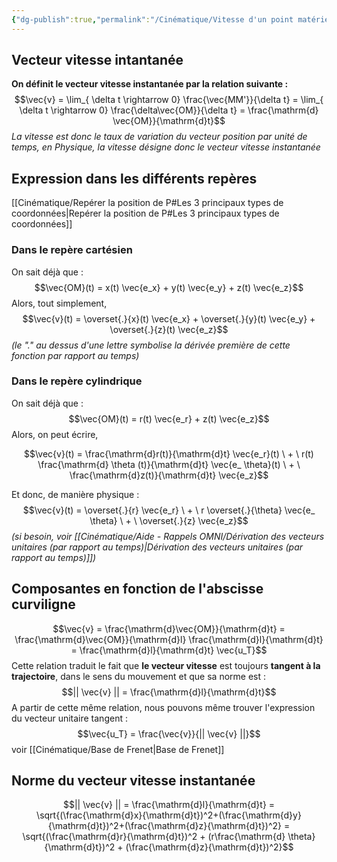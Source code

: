 ```yaml
---
{"dg-publish":true,"permalink":"/Cinématique/Vitesse d'un point matériel/"}
---
```



## Vecteur vitesse intantanée

**On définit le vecteur vitesse instantanée par la relation suivante :**
$$\vec{v} = \lim_{ \delta t \rightarrow 0} \frac{\vec{MM'}}{\delta t} = \lim_{ \delta t \rightarrow 0} \frac{\delta\vec{OM}}{\delta t} = \frac{\mathrm{d} \vec{OM}}{\mathrm{d}t}$$
*La vitesse est donc le taux de variation du vecteur position par unité de temps, en Physique, la vitesse désigne donc le vecteur vitesse instantanée*

## Expression dans les différents repères
[[Cinématique/Repérer la position de P#Les 3 principaux types de coordonnées\|Repérer la position de P#Les 3 principaux types de coordonnées]]
### Dans le repère cartésien

On sait déjà que : 
$$\vec{OM}(t) = x(t) \vec{e_x} + y(t) \vec{e_y} + z(t) \vec{e_z}$$
Alors, tout simplement, 
$$\vec{v}(t) = \overset{.}{x}(t) \vec{e_x} + \overset{.}{y}(t) \vec{e_y} + \overset{.}{z}(t) \vec{e_z}$$
*(le "." au dessus d'une lettre symbolise la dérivée première de cette fonction par rapport au temps)*

### Dans le repère cylindrique

On sait déjà que : 
$$\vec{OM}(t) = r(t) \vec{e_r} + z(t) \vec{e_z}$$
Alors, on peut écrire, 

$$\vec{v}(t) = \frac{\mathrm{d}r(t)}{\mathrm{d}t} \vec{e_r}(t) \ + \ r(t) \frac{\mathrm{d} \theta (t)}{\mathrm{d}t} \vec{e_ \theta}(t) \ + \ \frac{\mathrm{d}z(t)}{\mathrm{d}t} \vec{e_z}$$

Et donc, de manière physique :
$$\vec{v}(t) = \overset{.}{r} \vec{e_r} \ + \ r \overset{.}{\theta} \vec{e_ \theta} \ + \ \overset{.}{z} \vec{e_z}$$
*(si besoin, voir [[Cinématique/Aide - Rappels OMNI/Dérivation des vecteurs unitaires (par rapport au temps)\|Dérivation des vecteurs unitaires (par rapport au temps)]])*


## Composantes en fonction de l'abscisse curviligne

$$\vec{v} = \frac{\mathrm{d}\vec{OM}}{\mathrm{d}t} = \frac{\mathrm{d}\vec{OM}}{\mathrm{d}l} \frac{\mathrm{d}l}{\mathrm{d}t} = \frac{\mathrm{d}l}{\mathrm{d}t} \vec{u_T}$$
Cette relation traduit le fait que **le vecteur vitesse** est toujours **tangent à la trajectoire**, dans le sens du mouvement et que sa norme est :
$$|| \vec{v} || = \frac{\mathrm{d}l}{\mathrm{d}t}$$
A partir de cette même relation, nous pouvons même trouver l'expression du vecteur unitaire tangent :
$$\vec{u_T} = \frac{\vec{v}}{|| \vec{v} ||}$$
voir [[Cinématique/Base de Frenet\|Base de Frenet]]
## Norme du vecteur vitesse instantanée

$$|| \vec{v} || = \frac{\mathrm{d}l}{\mathrm{d}t} = \sqrt{(\frac{\mathrm{d}x}{\mathrm{d}t})^2+(\frac{\mathrm{d}y}{\mathrm{d}t})^2+(\frac{\mathrm{d}z}{\mathrm{d}t})^2} = \sqrt{(\frac{\mathrm{d}r}{\mathrm{d}t})^2 + (r\frac{\mathrm{d} \theta}{\mathrm{d}t})^2 + (\frac{\mathrm{d}z}{\mathrm{d}t})^2}$$
